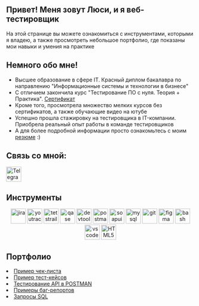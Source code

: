 <h2>Привет! Меня зовут Люси, и я веб-тестировщик</h2>
<p>На этой странице вы можете ознакомиться с инструментами, которыми я владею, а также просмотреть небольшое портфолио, где показаны мои навыки и умения на практике</p> 

<h2>Немного обо мне!</h2>
<ul>
<li> </h2> Высшее образование в сфере IT. Красный диплом бакалавра по направлению "Информационные системы и технологии в бизнесе" </li>
<li> С отличием закончила курс "Тестирование ПО с нуля. Теория + Практика". <a href="https://drive.google.com/file/d/1I9SgGjZDI4yUmsC_b8_0KRKEbpIu03WI/view?usp=sharing">Сертификат</a> </li>
<li> Кроме того, просмотрела множество мелких курсов без сертификатов, а также обучающие видео на ютубе</li>
<li> Успешно прошла стажировку на тестировщика в IT-компании. Приобрела реальный опыт работы в команде тестировщиков </li>
<li> А для более подробной информации просто ознакомьтесь с моим <a href="https://drive.google.com/file/d/1fXjtLJZ9hkuR3VZZLVBNBj8GfwWXUmnc/view?usp=sharing">резюме</a> :) </li> 
</ul>
<h2>Связь со мной:</h2>
<div id="badges">
  <p>
  <a href="https://t.me/lusiykas" rel="nofollow">
  <img src="https://camo.githubusercontent.com/fcbf048deb1f46a9fdfea57f18321f6e641acb024cbe91522b2fb1534803251c/68747470733a2f2f696d672e69636f6e73382e636f6d2f3f73697a653d3531322669643d363333303626666f726d61743d706e67" title="Telegram"  alt="Telegram" width="40"/>
  </a>
</p>
</div>
<h2>Инструменты</h2>
<p align="center">
<img src="https://cdn.jsdelivr.net/gh/devicons/devicon/icons/jira/jira-original.svg" title="jira" alt="jira" width="40" height="40"/>
<img src="https://upload.wikimedia.org/wikipedia/commons/thumb/8/8d/YouTrack_Icon.svg/1024px-YouTrack_Icon.svg.png?20200803082248" title="youtrack" alt="youtrack" width="40" height="40"/>
<img src="https://codahosted.io/packs/21236/unversioned/assets/LOGO/ba1091c59bab89cd2fd0f289622731fe16113d7b00905abe64759c313a4b73b76c1b0426076ed76cb74752234c734131df46992d5b8b48fc13e264240e4f7119f736cfeb64df36ded54b5cbf6198b9cadedf18dd0cac5c7dbcd16e6336c29363cd1292ba" title="testrail" alt="tetstrail" width="40" height="40"/>
<img src="https://luna1.co/eb0187.png" title="qase" alt="qase" width="40" height="40"/>
<img src="https://d33wubrfki0l68.cloudfront.net/38b5c953a4667366685d55db55d057c86db1fc54/a0fdc/static/acae6b24d940347661ca901ea07f47c1/chrome-dev-logo-icon.png" title="devtools" alt="devtools" width="40" height="40"/>
<img src="https://www.svgrepo.com/show/354202/postman-icon.svg" title="postman" alt="postman" width="40" height="40"/>
<img src="https://encrypted-tbn0.gstatic.com/images?q=tbn:ANd9GcTDLj-17hLuPse4K5lo4VLNFRn89rjLSB-KKIZMdNjB0Q&s" title="soapui" alt="soapui" width="40" height="40"/>
<img src="https://cdn.jsdelivr.net/gh/devicons/devicon/icons/mysql/mysql-original.svg" title="mysql" alt="mysql" width="40" height="40"/>
<img src="https://cdn.jsdelivr.net/gh/devicons/devicon/icons/git/git-original.svg" title="git" alt="git" width="40" height="40"/>
<img src="https://cdn.jsdelivr.net/gh/devicons/devicon/icons/figma/figma-original.svg" title="figma" alt="figma" width="40" height="40"/>
<img src="https://upload.wikimedia.org/wikipedia/commons/thumb/4/4b/Bash_Logo_Colored.svg/1024px-Bash_Logo_Colored.svg.png?20180723054350" title="bash" alt="bash" width="40" height="40"/>
<img src="https://cdn.jsdelivr.net/gh/devicons/devicon/icons/vscode/vscode-original.svg" title="vscode" alt="vscode" width="40" height="40"/>
<img src="https://cdn-icons-png.flaticon.com/512/919/919827.png" title="HTML5" alt="HTML5" width="40" height="40"/>
</p>
<h2>Портфолио</h2>
<li> <a href="https://docs.google.com/spreadsheets/d/1D-zOeIGhVuuEwEFoG8t5IXwYCrbZ_CCiZbcQ5F_WUhI/edit?usp=sharing" rel="noflow">Пример чек-листа</a> </li>
<li> <a href="https://docs.google.com/spreadsheets/d/1_j1_Rpja430nuqy1xTO9txB_QINWhfp4oTFS1dXjf5s/edit?usp=sharing" rel="noflow">Пример тест-кейсов</a> </li>
<li> <a href="https://github.com/lucyyySar/API" rel="noflow">Тестирование API в POSTMAN</a> </li>
<li> <a href="https://docs.google.com/spreadsheets/d/1p3TTqFCs1P2BTKa4_BNQAslB7tto3ctwORM3VmUwN9Q/edit?usp=sharing" rel="noflow">Примеры баг-репортов</a> </li>
<li> <a href="https://docs.google.com/spreadsheets/d/1YA3Sj23maJZmsJyBzJXF9-_8FcJspWKNCFho8zqUj30/edit?usp=sharing" rel="noflow">Запросы SQL</a> </li>
